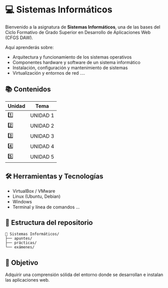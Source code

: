 # 💻 Sistemas Informáticos

Bienvenido a la asignatura de **Sistemas Informáticos**, una de las bases del Ciclo Formativo de Grado Superior en Desarrollo de Aplicaciones Web (CFGS DAW).

Aquí aprenderás sobre:

- Arquitectura y funcionamiento de los sistemas operativos
- Componentes hardware y software de un sistema informático
- Instalación, configuración y mantenimiento de sistemas
- Virtualización y entornos de red
....

## 📚 Contenidos

| Unidad | Tema    |
|--------|---------|
| 1️⃣    | UNIDAD 1 |
| 2️⃣    | UNIDAD 2 |
| 3️⃣    | UNIDAD 3 |
| 4️⃣    | UNIDAD 4 |
| 5️⃣    | UNIDAD 5 |

## 🛠️ Herramientas y Tecnologías

- VirtualBox / VMware
- Linux (Ubuntu, Debian)
- Windows
- Terminal y línea de comandos
...

## 📁 Estructura del repositorio

```
📂 Sistemas Informáticos/
├── apuntes/
├── prácticas/
└── exámenes/
```


## 🚀 Objetivo

Adquirir una comprensión sólida del entorno donde se desarrollan e instalan las aplicaciones web.